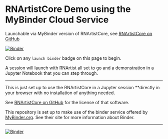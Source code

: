 # RNArtistCore Demo using the MyBinder Cloud Service
Launchable via MyBinder version of RNArtistCore,  see [RNArtistCore on GitHub](https://github.com/fjossinet/RNArtistCore)

[![Binder](https://mybinder.org/badge_logo.svg)](https://mybinder.org/v2/gh/fjossinet/RNArtistCore-binder/HEAD?filepath=rnartistcore_demo.ipynb)

Click on any `launch binder` badge on this page to begin.

A session will launch with RNArtist all set to go and a demonstration in a Jupyter Notebook that you can step through.

-----

This is just set up to use the RNArtistCore in a Jupyter session **directly in your browser with no installation of anything needed.

See [RNArtistCore on GitHub](https://github.com/fjossinet/RNArtistCore) for the license of that software.

This repository is set up to make use of the binder service offered by [MyBinder.org](https://mybinder.org/). See their site for more information about Binder.

-----

[![Binder](https://mybinder.org/badge_logo.svg)](https://mybinder.org/v2/gh/fjossinet/RNArtistCore-binder/HEAD?filepath=rnartistcore_demo.ipynb)